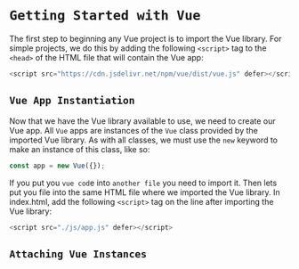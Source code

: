 # `Getting Started with Vue`

The first step to beginning any Vue project is to import the Vue library. For simple projects, we do this by adding the following ``<script>`` tag to the ``<head>`` of the HTML file that will contain the Vue app:

````javascript
<script src="https://cdn.jsdelivr.net/npm/vue/dist/vue.js" defer></script>
````
## `Vue App Instantiation`
Now that we have the Vue library available to use, we need to create our Vue app. All ``Vue`` apps are instances of the ``Vue`` class provided by the imported Vue library. As with all classes, we must use the ``new`` keyword to make an instance of this class, like so: 
````javascript
const app = new Vue({});
````

If you put you ``vue cod``e into ``another file`` you need to import it. Then lets put you file into the same HTML file where we imported the Vue library. In index.html, add the following ``<script>`` tag on the line after importing the Vue library:
````javascript
<script src="./js/app.js" defer></script>
````
## `Attaching Vue Instances`
